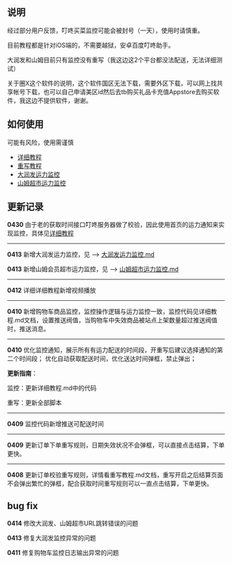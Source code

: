 ## 说明

经过部分用户反馈，叮咚买菜监控可能会被封号（一天），使用时请慎重。

目前教程都是针对iOS端的，不需要越狱，安卓百度叮咚助手。

大润发和山姆目前只有监控没有重写（我这边这2个平台都没法配送，无法详细测试）

关于圈X这个软件的说明，这个软件国区无法下载，需要外区下载，可以网上找共享帐号下载，也可以自己申请美区id然后去tb购买礼品卡充值Appstore去购买软件，我这边不提供软件，谢谢。

## 如何使用
可能有风险，使用需谨慎

- [详细教程](https://github.com/wu491925129/script/blob/main/%E8%AF%A6%E7%BB%86%E6%95%99%E7%A8%8B.md)
- [重写教程](https://github.com/wu491925129/script/blob/main/%E9%87%8D%E5%86%99%E6%95%99%E7%A8%8B.md)
- [大润发运力监控](https://github.com/wu491925129/script/blob/main/%E5%A4%A7%E6%B6%A6%E5%8F%91%E8%BF%90%E5%8A%9B%E7%9B%91%E6%8E%A7.md)
- [山姆超市运力监控](https://github.com/wu491925129/script/blob/main/%E5%B1%B1%E5%A7%86%E8%B6%85%E5%B8%82%E8%BF%90%E5%8A%9B%E7%9B%91%E6%8E%A7.md)

## 更新记录

**0430** 由于老的获取时间接口叮咚服务器做了校验，因此使用首页的运力通知来实现监控，具体见[详细教程](https://github.com/wu491925129/script/blob/main/%E8%AF%A6%E7%BB%86%E6%95%99%E7%A8%8B.md)

---
**0413** 新增大润发运力监控，见 --> [大润发运力监控.md](https://github.com/wu491925129/script/blob/main/%E5%A4%A7%E6%B6%A6%E5%8F%91%E8%BF%90%E5%8A%9B%E7%9B%91%E6%8E%A7.md)

**0413** 新增山姆会员超市运力监控，见 --> [山姆超市运力监控.md](https://github.com/wu491925129/script/blob/main/%E5%B1%B1%E5%A7%86%E8%B6%85%E5%B8%82%E8%BF%90%E5%8A%9B%E7%9B%91%E6%8E%A7.md)

---
**0412** 详细详细教程新增视频播放

---

**0410** 新增购物车商品监控，监控操作逻辑与运力监控一致，监控代码见详细教程.md文档，设置推送阀值，当购物车中失效商品被站点上架数量超过推送阀值时，推送消息。

---

**0410** 优化监控通知，展示所有有运力配送的时间段，开重写后建议选择通知的第二个时间段；
优化自动获取配送时间，优化送达时间弹框，禁止弹出；

**更新指南**：

监控：更新详细教程.md中的代码

重写：更新全部脚本

---

**0409** 监控代码新增推送可配送时间

---

**0409** 更新订单下单重写规则，日期失效状况不会弹框，可以直接点击结算，下单更快。

---
**0408** 更新订单校验重写规则，详情看重写教程.md文档，重写开启之后结算页面不会弹出繁忙的弹框，配合获取时间重写规则可以一直点击结算，下单更快。

## bug fix

**0414** 修改大润发、山姆超市URL跳转错误的问题

**0413** 修复大润发监控异常的问题

**0411** 修复购物车监控日志输出异常的问题
